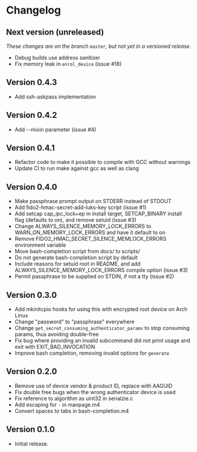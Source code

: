 # Changelog

## Next version (unreleased)

_These changes are on the branch `master`, but not yet in a versioned release._

* Debug builds use address sanitizer
* Fix memory leak in `enrol_device` (issue #18)

## Version 0.4.3

* Add ssh-askpass implementation

## Version 0.4.2

* Add --mixin parameter (issue #4)

## Version 0.4.1

* Refactor code to make it possible to compile with GCC without warnings
* Update CI to run make against gcc as well as clang

## Version 0.4.0

* Make passphrase prompt output on STDERR instead of STDOUT
* Add fido2-hmac-secret-add-luks-key script (issue #1)
* Add setcap cap_ipc_lock+ep in install target, SETCAP_BINARY install flag (defaults to on), and remove setuid (issue #3)
* Change ALWAYS_SILENCE_MEMORY_LOCK_ERRORS to WARN_ON_MEMORY_LOCK_ERRORS and have it default to on
* Remove FIDO2_HMAC_SECRET_SILENCE_MEMLOCK_ERRORS environment variable
* Move bash-completion script from docs/ to scripts/
* Do not generate bash-completion script by default
* Include reasons for setuid root in README, and add ALWAYS_SILENCE_MEMORY_LOCK_ERRORS compile option (issue #3)
* Permit passphrase to be supplied on STDIN, if not a tty (issue #2)

## Version 0.3.0

* Add mkinitcpio hooks for using this with encrypted root device on Arch Linux
* Change "password" to "passphrase" everywhere
* Change `get_secret_consuming_authenticator_params` to stop consuming params, thus avoiding double-free
* Fix bug where providing an invalid subcommand did not print usage and exit with EXIT_BAD_INVOCATION
* Improve bash completion, removing invalid options for `generate`

## Version 0.2.0

* Remove use of device vendor & product ID, replace with AAGUID
* Fix double free bugs when the wrong authenticator device is used
* Fix reference to algorithm as uint32 in serialzie.c
* Add escaping for `-` in manpage.m4
* Convert spaces to tabs in bash-completion.m4

## Version 0.1.0

* Initial release.
